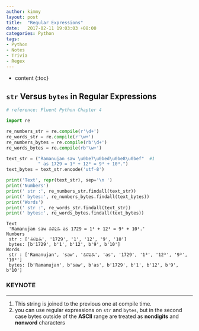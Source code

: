 ```yaml
---
author: kimmy
layout: post
title:  "Regular Expressions"
date:   2017-02-11 19:03:03 +08:00
categories: Python
tags:
- Python
- Notes
- Trivia
- Regex
---
```


* content
{:toc}



## `str` Versus `bytes` in Regular Expressions


```python
# reference: Fluent Python Chapter 4

import re

re_numbers_str = re.compile(r'\d+')
re_words_str = re.compile(r'\w+')
re_numbers_bytes = re.compile(rb'\d+')
re_words_bytes = re.compile(rb'\w+')

text_str = ("Ramanujan saw \u0be7\u0bed\u0be8\u0bef"  #1
            " as 1729 = 1³ + 12³ = 9³ + 10³.")
text_bytes = text_str.encode('utf-8')

print('Text', repr(text_str), sep='\n ')
print('Numbers')
print(' str :', re_numbers_str.findall(text_str))
print(' bytes:', re_numbers_bytes.findall(text_bytes))
print('Words')
print(' str :', re_words_str.findall(text_str))
print(' bytes:', re_words_bytes.findall(text_bytes))
```

    Text
     'Ramanujan saw ௧௭௨௯ as 1729 = 1³ + 12³ = 9³ + 10³.'
    Numbers
     str : ['௧௭௨௯', '1729', '1', '12', '9', '10']
     bytes: [b'1729', b'1', b'12', b'9', b'10']
    Words
     str : ['Ramanujan', 'saw', '௧௭௨௯', 'as', '1729', '1³', '12³', '9³', '10³']
     bytes: [b'Ramanujan', b'saw', b'as', b'1729', b'1', b'12', b'9', b'10']


### KEYNOTE
---
1. This string is joined to the previous one at compile time.
2. you can use regular expressions
    on `str` and `bytes`, but in the second case bytes outside of the **ASCII** range are treated
    as **nondigits** and **nonword** characters
